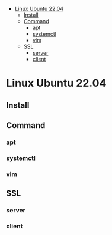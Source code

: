 <!-- @import "[TOC]" {cmd="toc" depthFrom=1 depthTo=6 orderedList=false} -->

<!-- code_chunk_output -->

- [Linux Ubuntu 22.04](#linux-ubuntu-2204)
  - [Install](#install)
  - [Command](#command)
    - [apt](#apt)
    - [systemctl](#systemctl)
    - [vim](#vim)
  - [SSL](#ssl)
    - [server](#server)
    - [client](#client)

<!-- /code_chunk_output -->

# Linux Ubuntu 22.04

## Install

## Command

### apt

### systemctl

### vim

## SSL

### server

### client
